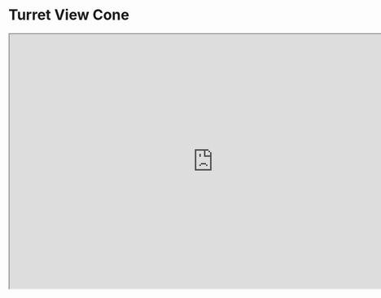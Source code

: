 # Turret View Cone

<p><iframe title="YouTube video player" src="https://www.youtube.com/embed/r_1MzQqqs40?si=BgDHp9MtYjHK-zjO" width="800" height="500" allowfullscreen="allowfullscreen" allow="accelerometer; autoplay; clipboard-write; encrypted-media; gyroscope; picture-in-picture; web-share"></iframe></p>